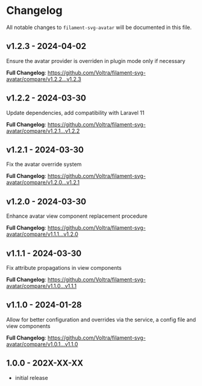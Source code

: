 # Changelog

All notable changes to `filament-svg-avatar` will be documented in this file.

## v1.2.3 - 2024-04-02

Ensure the avatar provider is overriden in plugin mode only if necessary

**Full Changelog**: https://github.com/Voltra/filament-svg-avatar/compare/v1.2.2...v1.2.3

## v1.2.2 - 2024-03-30

Update dependencies, add compatibility with Laravel 11

**Full Changelog**: https://github.com/Voltra/filament-svg-avatar/compare/v1.2.1...v1.2.2

## v1.2.1 - 2024-03-30

Fix the avatar override system

**Full Changelog**: https://github.com/Voltra/filament-svg-avatar/compare/v1.2.0...v1.2.1

## v1.2.0 - 2024-03-30

Enhance avatar view component replacement procedure

**Full Changelog**: https://github.com/Voltra/filament-svg-avatar/compare/v1.1.1...v1.2.0

## v1.1.1 - 2024-03-30

Fix attribute propagations in view components

**Full Changelog**: https://github.com/Voltra/filament-svg-avatar/compare/v1.1.0...v1.1.1

## v1.1.0 - 2024-01-28

Allow for better configuration and overrides via the service, a config file and view components

**Full Changelog**: https://github.com/Voltra/filament-svg-avatar/compare/v1.0.1...v1.1.0

## 1.0.0 - 202X-XX-XX

- initial release
